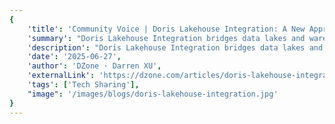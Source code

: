 ```yaml
---
{
    'title': 'Community Voice | Doris Lakehouse Integration: A New Approach to Data Analysis',
    'summary': "Doris Lakehouse Integration bridges data lakes and warehouses and enables seamless access, faster queries, unified management, and greater data value.",
    'description': "Doris Lakehouse Integration bridges data lakes and warehouses and enables seamless access, faster queries, unified management, and greater data value.",
    'date': '2025-06-27',
    'author': 'DZone · Darren XU',
    'externalLink': 'https://dzone.com/articles/doris-lakehouse-integration',
    'tags': ['Tech Sharing'],
    "image": '/images/blogs/doris-lakehouse-integration.jpg'
}
---
```

